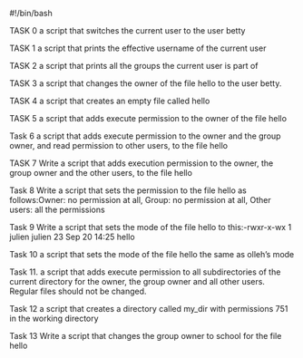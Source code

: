 #!/bin/bash

TASK 0 
 a script that switches the current user to the user betty

TASK 1
a script that prints the effective username of the current user

TASK 2
a script that prints all the groups the current user is part of

TASK 3
a script that changes the owner of the file hello to the user betty.

TASK 4
a script that creates an empty file called hello

TASK 5
a script that adds execute permission to the owner of the file hello

Task 6
a script that adds execute permission to the owner and the group owner, and read permission to other users, to the file hello

TASK 7
Write a script that adds execution permission to the owner, the group owner and the other users, to the file hello

Task 8
Write a script that sets the permission to the file hello as follows:Owner: no permission at all, Group: no permission at all, Other users: all the permissions

Task 9
Write a script that sets the mode of the file hello to this:-rwxr-x-wx 1 julien julien 23 Sep 20 14:25 hello

Task 10
a script that sets the mode of the file hello the same as olleh’s mode

Task 11.
a script that adds execute permission to all subdirectories of the current directory for the owner, the group owner and all other users. Regular files should not be changed.

Task 12
a script that creates a directory called my_dir with permissions 751 in the working directory

Task 13
Write a script that changes the group owner to school for the file hello
